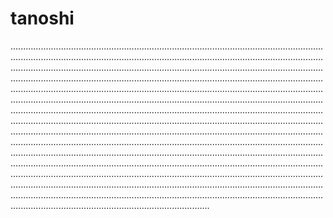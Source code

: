 # tanoshi
...................................................................................................................................................................................................................................................................................................................................................................................................................................................................................................................................................................................................................................................................................................................................................................................................................................................................................................................................................................................................................................................................................................................................................................................................................................................................................................................................................................................................................................................................................................................................................................................................................................................................................................................................................................................................................................................................................................................................................................................................................